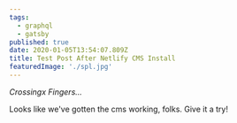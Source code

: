 ```yaml
---
tags:
  - graphql
  - gatsby
published: true
date: 2020-01-05T13:54:07.809Z
title: Test Post After Netlify CMS Install
featuredImage: './spl.jpg'
---
```

*Crossingx Fingers...*

Looks like we've gotten the cms working, folks. Give it a try!

